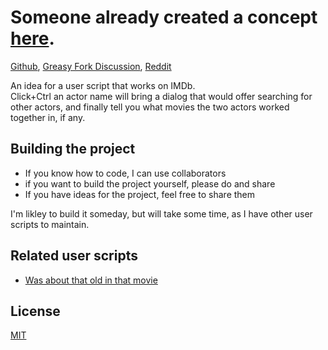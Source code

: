 # Someone already created a concept [here](https://www.reddit.com/r/userscripts/comments/v7cjsi/user_script_idea_worked_together_in_that_movie/iblbrlz/?utm_source=reddit&utm_medium=web2x&context=3).

[Github](https://github.com/FlowerForWar/worked-together-in-that-movie), [Greasy Fork Discussion](https://greasyfork.org/en/discussions/development/137330-user-script-idea-worked-together-in-that-movie), [Reddit](https://www.reddit.com/r/userscripts/comments/v7cjsi/user_script_idea_worked_together_in_that_movie/)

An idea for a user script that works on IMDb.   
Click+Ctrl an actor name will bring a dialog that would offer searching for other actors, and finally tell you what movies the two actors worked together in, if any.

## Building the project
* If you know how to code, I can use collaborators
* if you want to build the project yourself, please do and share
* If you have ideas for the project, feel free to share them

I'm likley to build it someday, but will take some time, as I have other user scripts to maintain.

## Related user scripts
* [Was about that old in that movie](https://greasyfork.org/en/scripts/445300-was-about-that-old-in-that-movie)

## License
[MIT](https://github.com/FlowerForWar/was-about-that-old-in-that-movie/blob/main/LICENSE)
